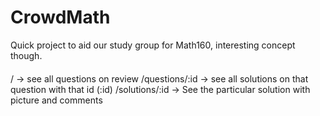CrowdMath
=========

Quick project to aid our study group for Math160, interesting concept though.


####
/ -> see all questions on review
/questions/:id -> see all solutions on that question with that id (:id)
/solutions/:id -> See the particular solution with picture and comments